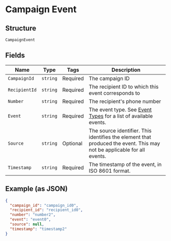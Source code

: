 
# Campaign Event

## Structure

`CampaignEvent`

## Fields

| Name | Type | Tags | Description |
|  --- | --- | --- | --- |
| `CampaignId` | `string` | Required | The campaign ID |
| `RecipientId` | `string` | Required | The recipient ID to which this event corresponds to |
| `Number` | `string` | Required | The recipient's phone number |
| `Event` | `string` | Required | The event type.  See [Event Types](#events-types) for a list of available events. |
| `Source` | `string` | Optional | The source identifier.  This identifies the element that produced the event.  This may not be applicable for all events. |
| `Timestamp` | `string` | Required | The timestamp of the event, in ISO 8601 format. |

## Example (as JSON)

```json
{
  "campaign_id": "campaign_id0",
  "recipient_id": "recipient_id0",
  "number": "number2",
  "event": "event0",
  "source": null,
  "timestamp": "timestamp2"
}
```

